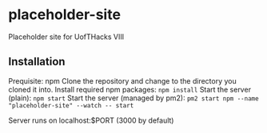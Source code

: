 # placeholder-site
Placeholder site for UofTHacks VIII

## Installation
Prequisite: npm
Clone the repository and change to the directory you cloned it into.
Install required npm packages: `npm install`
Start the server (plain): `npm start`
Start the server (managed by pm2): `pm2 start npm --name "placeholder-site" --watch -- start`

Server runs on localhost:$PORT (3000 by default)
